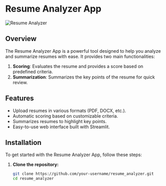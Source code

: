 # Resume Analyzer App

![Resume Analyzer](path/to/your/image.png)

## Overview

The Resume Analyzer App is a powerful tool designed to help you analyze and summarize resumes with ease. It provides two main functionalities:
1. **Scoring**: Evaluates the resume and provides a score based on predefined criteria.
2. **Summarization**: Summarizes the key points of the resume for quick review.

## Features

- Upload resumes in various formats (PDF, DOCX, etc.).
- Automatic scoring based on customizable criteria.
- Summarizes resumes to highlight key points.
- Easy-to-use web interface built with Streamlit.

## Installation

To get started with the Resume Analyzer App, follow these steps:

1. **Clone the repository:**
   ```sh
   git clone https://github.com/your-username/resume_analyzer.git
   cd resume_analyzer
